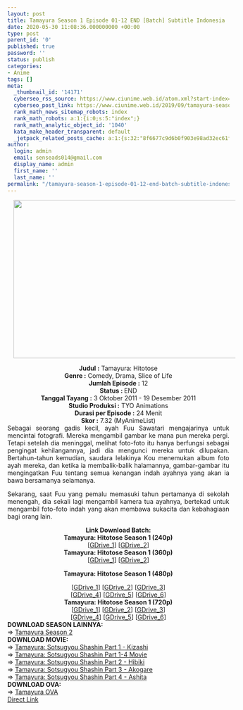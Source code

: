```yaml
---
layout: post
title: Tamayura Season 1 Episode 01-12 END [Batch] Subtitle Indonesia
date: 2020-05-30 11:08:36.000000000 +00:00
type: post
parent_id: '0'
published: true
password: ''
status: publish
categories:
- Anime
tags: []
meta:
  _thumbnail_id: '14171'
  cyberseo_rss_source: https://www.ciunime.web.id/atom.xml?start-index=451&max-results=150
  cyberseo_post_link: https://www.ciunime.web.id/2019/09/tamayura-season-1-episode-01-12-end.html
  rank_math_news_sitemap_robots: index
  rank_math_robots: a:1:{i:0;s:5:"index";}
  rank_math_analytic_object_id: '1040'
  kata_make_header_transparent: default
  _jetpack_related_posts_cache: a:1:{s:32:"8f6677c9d6b0f903e98ad32ec61f8deb";a:2:{s:7:"expires";i:1644930083;s:7:"payload";a:0:{}}}
author:
  login: admin
  email: senseads014@gmail.com
  display_name: admin
  first_name: ''
  last_name: ''
permalink: "/tamayura-season-1-episode-01-12-end-batch-subtitle-indonesia/"
---
```

<div class="separator" style="clear: both; text-align: center;"><a href="https://1.bp.blogspot.com/-vcQSanMCm0s/XTRcIzDUyJI/AAAAAAAAcPs/NIzIL9lUA4gOpWthNJeeh-3ME6UDpB1YACLcBGAs/s1600/Tamayura%2B-%2BHitotose.jpg" imageanchor="1" style="margin-left: 1em; margin-right: 1em;"><img border="0" data-original-height="720" data-original-width="1280" height="360" src="{{ site.baseurl }}/assets/2020/05/Tamayura%2B-%2BHitotose.jpg" width="640" /></a></div>
<p>
<div style="text-align: center;"><b>Judul</b><b><b> </b>:</b> Tamayura: Hitotose</div>
<div style="text-align: center;"><b><b>Genre :</b></b> Comedy, Drama, Slice of Life</div>
<div style="text-align: center;"><b>Jumlah Episode :</b> 12<br /><b>Status :&nbsp;</b>END<br /><b>Tanggal Tayang :</b> 3 Oktober 2011 - 19 Desember 2011<br /><b>Studio Produksi :</b> TYO Animations<br /><b>Durasi per Episode :</b> 24 Menit</div>
<div style="text-align: center;"><b>Skor :</b> 7.32 (MyAnimeList)</div>
<div style="text-align: center;"></div>
<div style="text-align: justify;">Sebagai seorang gadis kecil, ayah Fuu Sawatari mengajarinya untuk mencintai fotografi. Mereka mengambil gambar ke mana pun mereka pergi. Tetapi setelah dia meninggal, melihat foto-foto itu hanya berfungsi sebagai pengingat kehilangannya, jadi dia mengunci mereka untuk dilupakan. Bertahun-tahun kemudian, saudara lelakinya Kou menemukan album foto ayah mereka, dan ketika ia membalik-balik halamannya, gambar-gambar itu mengingatkan Fuu tentang semua kenangan indah ayahnya yang akan ia bawa bersamanya selamanya.</p>
<p>Sekarang, saat Fuu yang pemalu memasuki tahun pertamanya di sekolah menengah, dia sekali lagi mengambil kamera tua ayahnya, bertekad untuk mengambil foto-foto indah yang akan membawa sukacita dan kebahagiaan bagi orang lain.</p></div>
<div style="text-align: justify;"></div>
<div style="text-align: justify;"></div>
<div style="text-align: center;"><b>Link Download Batch:</b></div>
<div style="text-align: center;">
<div style="text-align: center;"><b>Tamayura: Hitotose Season 1 (240p)</b></div>
<div style="text-align: center;">[<a href="https://drive.google.com/uc?id=1qgwQPqezqvRX9SjBxfQ7T8qHcVyCAG3W" target="_blank" rel="noopener">GDrive_1</a>] [<a href="https://drive.google.com/uc?id=1NqR0dpwEjU5aoEML5XpnutdLeSMCSXb8" target="_blank" rel="noopener">GDrive_2</a>]</div>
<div style="text-align: center;"></div>
<div style="text-align: center;"><b>Tamayura: Hitotose Season 1 (360p)</b></div>
<div style="text-align: center;">[<a href="https://drive.google.com/uc?id=1GMMgI-0nSVnGbdUS3LRHZ3in1ToGvPaF" target="_blank" rel="noopener">GDrive_1</a>] [<a href="https://drive.google.com/uc?id=1ujY8QT9CwRSI6O_p8HSPDzY_LgmzhkuE" target="_blank" rel="noopener">GDrive_2</a>]</div>
<div style="text-align: center;"></div>
<p><b>Tamayura: Hitotose Season 1 (480p)</b></div>
<div style="text-align: center;">[<a href="https://drive.google.com/uc?id=12tGFEBuUSQKfQk9BkfT27SqPV_WGp4Is" target="_blank" rel="noopener">GDrive_1</a>] [<a href="https://drive.google.com/uc?id=18MTmYTZR6QGTHbgH0ha035kFbwsTA59r" target="_blank" rel="noopener">GDrive_2</a>] [<a href="https://drive.google.com/uc?id=1-QPhXhHRpRP9wxuLgc44ekLS7iqDIgec" target="_blank" rel="noopener">GDrive_3</a>]<br />[<a href="https://drive.google.com/uc?id=1z95tWyAGAGWW14m6_c_Ar49Xn5-VtBQ7" target="_blank" rel="noopener">GDrive_4</a>] [<a href="https://drive.google.com/uc?id=1CHTMHHd24_74FLvRyYsCJRpra-mF5FLH" target="_blank" rel="noopener">GDrive_5</a>] [<a href="https://drive.google.com/uc?id=14e1hecib3hJ4pTh6xA22MJiBWsQ77bfd" target="_blank" rel="noopener">GDrive_6</a>]</div>
<div style="text-align: center;"><b>Tamayura: Hitotose Season 1 (720p)</b><br />[<a href="https://drive.google.com/uc?id=1GcJ-NBYAhxZnSBK9I-pJepfRfNYNHUpU" target="_blank" rel="noopener">GDrive_1</a>] [<a href="https://drive.google.com/uc?id=14kJ4_yG4vlIMOXmoUw2INbe2hvBbSDrF" target="_blank" rel="noopener">GDrive_2</a>] [<a href="https://drive.google.com/uc?id=1t8zqnrtx3WrrguGvSj2YHBnfLkb4IOim" target="_blank" rel="noopener">GDrive_3</a>]<br />[<a href="https://drive.google.com/uc?id=1Gi671jKhFVSMCYxYUO25QXnPKdszW782" target="_blank" rel="noopener">GDrive_4</a>] [<a href="https://drive.google.com/uc?id=1_o_RfNGgoc2SOK0QCBPcs8LAmbxjpSOL" target="_blank" rel="noopener">GDrive_5</a>] [<a href="https://drive.google.com/uc?id=1SRE1qZyMFDLCko_f1sHOKlZho0kGgrTu" target="_blank" rel="noopener">GDrive_6</a>]
<div style="text-align: left;"></div>
<div style="text-align: left;"></div>
<div style="text-align: left;"><b>DOWNLOAD SEASON LAINNYA:</b></div>
<div style="text-align: left;"></div>
<div style="text-align: left;">=&gt;&nbsp;<a href="https://www.ciunime.web.id/2019/09/tamayura-season-2-episode-01-12-end.html" target="_blank" rel="noopener">Tamayura Season 2</a></div>
<div style="text-align: left;"></div>
<div style="text-align: left;"><b>DOWNLOAD MOVIE:</b></div>
<div style="text-align: left;"></div>
<div style="text-align: left;">=&gt;&nbsp;<a href="https://www.ciunime.web.id/2019/07/tamayura-sotsugyou-shashin-part-1.html" target="_blank" rel="noopener">Tamayura: Sotsugyou Shashin Part 1 - Kizashi</a></div>
<div style="text-align: left;">=&gt;&nbsp;<a href="https://www.ciunime.web.id/2019/01/tamayura-sotsugyou-shashin-part-1-4.html" target="_blank" rel="noopener">Tamayura: Sotsugyou Shashin Part 1-4 Movie</a></div>
<div style="text-align: left;">=&gt;&nbsp;<a href="https://www.ciunime.web.id/2019/07/tamayura-sotsugyou-shashin-part-2.html" target="_blank" rel="noopener">Tamayura: Sotsugyou Shashin Part 2 - Hibiki</a></div>
<div style="text-align: left;">=&gt;&nbsp;<a href="https://www.ciunime.web.id/2019/07/tamayura-sotsugyou-shashin-part-3.html" target="_blank" rel="noopener">Tamayura: Sotsugyou Shashin Part 3 - Akogare</a></div>
<div style="text-align: left;">=&gt;&nbsp;<a href="https://www.ciunime.web.id/2019/07/tamayura-sotsugyou-shashin-part-4.html" target="_blank" rel="noopener">Tamayura: Sotsugyou Shashin Part 4 - Ashita</a></div>
<div style="text-align: left;"></div>
<div style="text-align: left;"><b>DOWNLOAD OVA:</b></div>
<div style="text-align: left;"></div>
<div style="text-align: left;">=&gt;&nbsp;<a href="https://www.ciunime.web.id/2019/07/tamayura-episode-01-04-end-batch-ova.html" target="_blank" rel="noopener">Tamayura OVA</a></div>
<div style="text-align: left;"></div>
</div>
<link rel="stylesheet" href="https://cdnjs.cloudflare.com/ajax/libs/font-awesome/4.7.0/css/font-awesome.min.css" />
<div class="divbtn"> <a href="https://handymansurrender.com/fihup8buzv?key=94550f7ce39444073321dde3b8782f97" class="btn"><i class="fa fa-download"></i> Direct Link</a> </div>
